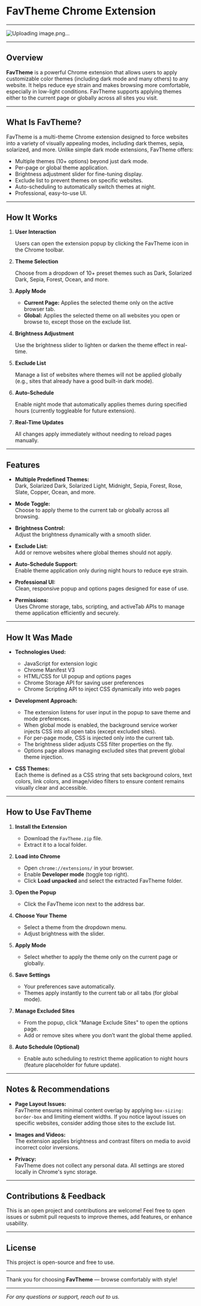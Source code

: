 # FavTheme Chrome Extension

---

![Uploading image.png…]()


---


## Overview

**FavTheme** is a powerful Chrome extension that allows users to apply customizable color themes (including dark mode and many others) to any website. It helps reduce eye strain and makes browsing more comfortable, especially in low-light conditions. FavTheme supports applying themes either to the current page or globally across all sites you visit.

---

## What Is FavTheme?

FavTheme is a multi-theme Chrome extension designed to force websites into a variety of visually appealing modes, including dark themes, sepia, solarized, and more. Unlike simple dark mode extensions, FavTheme offers:

- Multiple themes (10+ options) beyond just dark mode.
- Per-page or global theme application.
- Brightness adjustment slider for fine-tuning display.
- Exclude list to prevent themes on specific websites.
- Auto-scheduling to automatically switch themes at night.
- Professional, easy-to-use UI.

---

## How It Works

1. **User Interaction**

   Users can open the extension popup by clicking the FavTheme icon in the Chrome toolbar.

2. **Theme Selection**

   Choose from a dropdown of 10+ preset themes such as Dark, Solarized Dark, Sepia, Forest, Ocean, and more.

3. **Apply Mode**

   - **Current Page:** Applies the selected theme only on the active browser tab.
   - **Global:** Applies the selected theme on all websites you open or browse to, except those on the exclude list.

4. **Brightness Adjustment**

   Use the brightness slider to lighten or darken the theme effect in real-time.

5. **Exclude List**

   Manage a list of websites where themes will not be applied globally (e.g., sites that already have a good built-in dark mode).

6. **Auto-Schedule**

   Enable night mode that automatically applies themes during specified hours (currently toggleable for future extension).

7. **Real-Time Updates**

   All changes apply immediately without needing to reload pages manually.

---

## Features

- **Multiple Predefined Themes:**  
  Dark, Solarized Dark, Solarized Light, Midnight, Sepia, Forest, Rose, Slate, Copper, Ocean, and more.

- **Mode Toggle:**  
  Choose to apply theme to the current tab or globally across all browsing.

- **Brightness Control:**  
  Adjust the brightness dynamically with a smooth slider.

- **Exclude List:**  
  Add or remove websites where global themes should not apply.

- **Auto-Schedule Support:**  
  Enable theme application only during night hours to reduce eye strain.

- **Professional UI:**  
  Clean, responsive popup and options pages designed for ease of use.

- **Permissions:**  
  Uses Chrome storage, tabs, scripting, and activeTab APIs to manage theme application efficiently and securely.

---

## How It Was Made

- **Technologies Used:**  
  - JavaScript for extension logic  
  - Chrome Manifest V3  
  - HTML/CSS for UI popup and options pages  
  - Chrome Storage API for saving user preferences  
  - Chrome Scripting API to inject CSS dynamically into web pages  

- **Development Approach:**  
  - The extension listens for user input in the popup to save theme and mode preferences.  
  - When global mode is enabled, the background service worker injects CSS into all open tabs (except excluded sites).  
  - For per-page mode, CSS is injected only into the current tab.  
  - The brightness slider adjusts CSS filter properties on the fly.  
  - Options page allows managing excluded sites that prevent global theme injection.  

- **CSS Themes:**  
  Each theme is defined as a CSS string that sets background colors, text colors, link colors, and image/video filters to ensure content remains visually clear and accessible.

---

## How to Use FavTheme

1. **Install the Extension**

   - Download the `FavTheme.zip` file.
   - Extract it to a local folder.

2. **Load into Chrome**

   - Open `chrome://extensions/` in your browser.
   - Enable **Developer mode** (toggle top right).
   - Click **Load unpacked** and select the extracted FavTheme folder.

3. **Open the Popup**

   - Click the FavTheme icon next to the address bar.

4. **Choose Your Theme**

   - Select a theme from the dropdown menu.
   - Adjust brightness with the slider.

5. **Apply Mode**

   - Select whether to apply the theme only on the current page or globally.

6. **Save Settings**

   - Your preferences save automatically.
   - Themes apply instantly to the current tab or all tabs (for global mode).

7. **Manage Excluded Sites**

   - From the popup, click "Manage Exclude Sites" to open the options page.
   - Add or remove sites where you don’t want the global theme applied.

8. **Auto Schedule (Optional)**

   - Enable auto scheduling to restrict theme application to night hours (feature placeholder for future update).

---

## Notes & Recommendations

- **Page Layout Issues:**  
  FavTheme ensures minimal content overlap by applying `box-sizing: border-box` and limiting element widths. If you notice layout issues on specific websites, consider adding those sites to the exclude list.

- **Images and Videos:**  
  The extension applies brightness and contrast filters on media to avoid incorrect color inversions.

- **Privacy:**  
  FavTheme does not collect any personal data. All settings are stored locally in Chrome's sync storage.

---

## Contributions & Feedback

This is an open project and contributions are welcome! Feel free to open issues or submit pull requests to improve themes, add features, or enhance usability.

---

## License

This project is open-source and free to use.

---

Thank you for choosing **FavTheme** — browse comfortably with style!

---

*For any questions or support, reach out to us.*
